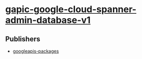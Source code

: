 # [gapic-google-cloud-spanner-admin-database-v1](https://pypi.org/project/gapic-google-cloud-spanner-admin-database-v1)



## Publishers
- [googleapis-packages](https://pypi.org/user/googleapis-packages)

